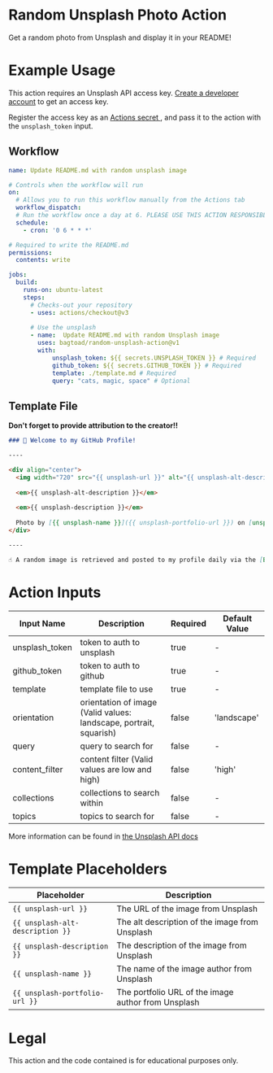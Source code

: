 # Random Unsplash Photo Action

Get a random photo from Unsplash and display it in your README!

# Example Usage

This action requires an Unsplash API access key. [Create a developer account](https://unsplash.com/documentation#creating-a-developer-account) to get an access key. 

Register the access key as an [Actions secret ](https://docs.github.com/en/actions/security-guides/using-secrets-in-github-actions#creating-secrets-for-a-repository), and pass it to the action with the `unsplash_token` input.

## Workflow
```yaml
name: Update README.md with random unsplash image

# Controls when the workflow will run
on:
  # Allows you to run this workflow manually from the Actions tab
  workflow_dispatch:
  # Run the workflow once a day at 6. PLEASE USE THIS ACTION RESPONSIBLY AND DO NOT ABUSE THE UNSPLASH API
  schedule:
    - cron: '0 6 * * *'

# Required to write the README.md
permissions:
  contents: write

jobs:
  build:
    runs-on: ubuntu-latest
    steps:
      # Checks-out your repository
      - uses: actions/checkout@v3
      
      # Use the unsplash 
      - name:  Update README.md with random Unsplash image
        uses: bagtoad/random-unsplash-action@v1
        with:
            unsplash_token: ${{ secrets.UNSPLASH_TOKEN }} # Required
            github_token: ${{ secrets.GITHUB_TOKEN }} # Required
            template: ./template.md # Required
            query: "cats, magic, space" # Optional
```

## Template File

**Don't forget to provide attribution to the creator!!**

```markdown
### 👋 Welcome to my GitHub Profile!

----

<div align="center">
  <img width="720" src="{{ unsplash-url }}" alt="{{ unsplash-alt-description }}">
  
  <em>{{ unsplash-alt-description }}</em>
  
  <em>{{ unsplash-description }}</em>
  
  Photo by [{{ unsplash-name }}]({{ unsplash-portfolio-url }}) on [unsplash.com](https://unsplash.com/)
</div>

----

☝️ A random image is retrieved and posted to my profile daily via the [BagToad/random-unsplash-action](https://github.com/BagToad/random-unsplash-action) action!
```

# Action Inputs

| Input Name      | Description                                         | Required | Default Value |
| --------------- | --------------------------------------------------- | -------- | ------------- |
| unsplash_token  | token to auth to unsplash                           | true     | -             |
| github_token    | token to auth to github                             | true     | -             |
| template        | template file to use                                | true     | -             |
| orientation     | orientation of image (Valid values: landscape, portrait, squarish) | false    | 'landscape'   |
| query           | query to search for                                 | false    | -             |
| content_filter  | content filter (Valid values are low and high)      | false    | 'high'        |
| collections     | collections to search within                        | false    | -             |
| topics          | topics to search for                                | false    | -             |

More information can be found in [the Unsplash API docs](https://unsplash.com/documentation#get-a-random-photo)

# Template Placeholders

| Placeholder             | Description                                       |
| ----------------------- | ------------------------------------------------- |
| `{{ unsplash-url }}`      | The URL of the image from Unsplash                |
| `{{ unsplash-alt-description }}` | The alt description of the image from Unsplash |
| `{{ unsplash-description }}` | The description of the image from Unsplash      |
| `{{ unsplash-name }}`     | The name of the image author from Unsplash        |
| `{{ unsplash-portfolio-url }}` | The portfolio URL of the image author from Unsplash |


# Legal

This action and the code contained is for educational purposes only.
